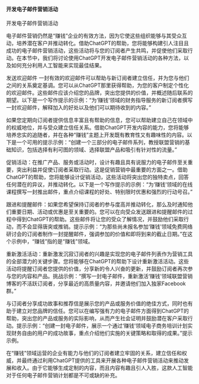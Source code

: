 #### 开发电子邮件营销活动

开发电子邮件营销活动

电子邮件营销仍然是“赚钱”企业的有效方法，因为它使这些组织能够与其受众互动，培养潜在客户并推动转化。借助ChatGPT的帮助，您将能够构建引人注目且成功的电子邮件营销活动，这些活动将与您的订阅者产生共鸣，并促使他们采取行动。在本节中，我们将讨论使用ChatGPT开发电子邮件营销活动的各种方法，以及如何充分利用人工智能来实现最佳结果。

发送欢迎邮件 一封有效的欢迎邮件可以帮助与新订阅者建立信任，并为您与他们之间的关系奠定基调。您可以从ChatGPT那里获得帮助，为您的客户制定个性化的欢迎邮件。这些邮件应该介绍您的品牌，突出您提供的价值，并概述随后联系的期望。以下是一个写作提示的示例：“为‘赚钱’领域的财务指导服务的新订阅者撰写一封欢迎邮件，解释加入的好处以及他们可以期待收到的内容。”

如果您定期向订阅者提供信息丰富且有帮助的信息，您可以帮助建立自己在领域中的权威地位，并与受众建立信任关系。借助ChatGPT开发内容的能力，您将能够培养忠实的追随者，并在各种“赚钱”主题上开发既有教育性又有趣味性的内容。以下是一个可用的提示示例：“创建一个三部分的电子邮件系列，教授联盟营销的基础知识，包括选择有利可图的领域、选择联盟产品和吸引有针对性的流量。”

促销活动：在推广产品、服务或活动时，设计有趣且具有说服力的电子邮件至关重要，突出利益并促使订阅者采取行动。这是促销营销中最重要的方面之一。借助ChatGPT的帮助，您将能够设计促销活动，这些活动将突出您的独特卖点，回答任何潜在的异议，并推动转化。以下是一个写作提示的示例：“为‘赚钱’领域的在线课程撰写一封推出邮件，重点介绍课程的好处、特别限时优惠和强烈的行动号召。”

跟进和提醒邮件：如果您希望保持订阅者的参与度高并推动转化，那么及时通知他们重要日期、活动或优惠是至关重要的。您可以在向受众发送跟进和提醒邮件的过程中得到ChatGPT的帮助。这些邮件将让您的受众了解情况，并鼓励他们采取行动，而不会显得唐突或推销。提示示例：“为那些尚未报名参加‘赚钱’领域免费网络研讨会的订阅者制作一封提醒邮件，强调参加的价值和即将到来的截止日期。”在这个示例中，“赚钱”指的是“赚钱”领域。

重新激活活动：重新激发沉寂订阅者的兴趣是实现您的电子邮件列表作为营销工具的全部潜力的关键步骤。您将能够在ChatGPT的帮助下设计重新激活活动。这些活动将提醒订阅者您提供的价值，分享新的令人兴奋的更新，并鼓励订阅者再次参与您的内容和产品。挑战示例：“撰写一封电子邮件，重新激活‘赚钱’领域联盟营销博客的不活跃订阅者，分享最近的高质量内容，并邀请他们加入独家Facebook群。”

与订阅者分享成功故事和推荐信是展示您的产品或服务价值的绝佳方式，同时也有助于建立对您品牌的信任。您可以在编写强有力的电子邮件方面得到ChatGPT的帮助，突出您的产品或服务的实际影响，从而产生社会证明并鼓励潜在客户采取行动。提示示例：“创建一封电子邮件，展示一个通过‘赚钱’领域电子商务培训计划实现财务自由的用户的成功故事，重点介绍他们实施的关键策略和取得的成果。”提示示例。

在“赚钱”领域运营的企业有能力与他们的订阅者建立牢固的关系，建立信任和权威，并最终通过利用ChatGPT提供的工具来开展各种电子邮件营销活动来推动发展和收入。由于它能够生成定制的内容，而且内容有趣且引人入胜，这款人工智能对于任何电子邮件营销计划都是不可或缺的补充。

